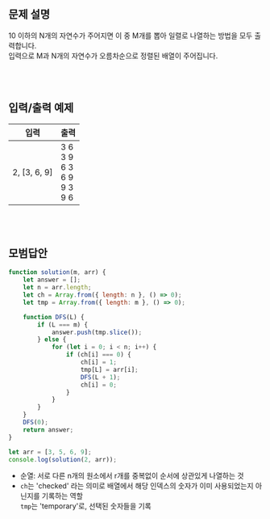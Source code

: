## 문제 설명

10 이하의 N개의 자연수가 주어지면 이 중 M개를 뽑아 일렬로 나열하는 방법을 모두 출력합니다. <br />
입력으로 M과 N개의 자연수가 오름차순으로 정렬된 배열이 주어집니다.

<br />
<br />

## 입력/출력 예제

| 입력         | 출력                                             |
| ------------ | ------------------------------------------------ |
| 2, [3, 6, 9] | 3 6<br />3 9<br />6 3<br />6 9<br />9 3<br />9 6 |

<br />
<br />

## 모범답안

```js
function solution(m, arr) {
    let answer = [];
    let n = arr.length;
    let ch = Array.from({ length: n }, () => 0);
    let tmp = Array.from({ length: m }, () => 0);

    function DFS(L) {
        if (L === m) {
            answer.push(tmp.slice());
        } else {
            for (let i = 0; i < n; i++) {
                if (ch[i] === 0) {
                    ch[i] = 1;
                    tmp[L] = arr[i];
                    DFS(L + 1);
                    ch[i] = 0;
                }
            }
        }
    }
    DFS(0);
    return answer;
}

let arr = [3, 5, 6, 9];
console.log(solution(2, arr));
```

-   순열: 서로 다른 n개의 원소에서 r개를 중복없이 순서에 상관있게 나열하는 것
-   <code>ch</code>는 'checked' 라는 의미로 배열에서 해당 인덱스의 숫자가 이미 사용되었는지 아닌지를 기록하는 역할</br>
    <code>tmp</code>는 'temporary'로, 선택된 숫자들을 기록
